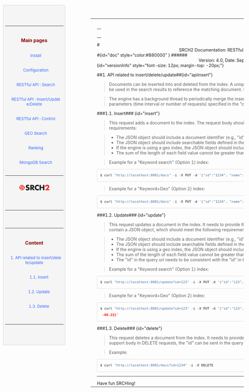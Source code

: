 
<table ><tr>
	
<td > 

<div id="sidebar"> <!-- Sidebar -->

<div id="linkpool" > <!-- Links to main pages, id=linkpool-->
<table><tbody><tr><td>
<div><h3><a style="text-decoration: none;color:#880000" href="#doc">Main pages</a></h3></div>
&nbsp;&nbsp;&nbsp;<a style="text-decoration: none;color:#3366FF" href="./install.html">Install</a><br><br>
&nbsp;&nbsp;&nbsp;<a style="text-decoration: none;color:#3366FF" href="./configuration.html">Configuration</a><br><br>
&nbsp;&nbsp;&nbsp;<a style="text-decoration: none;color:#3366FF" href="./restful-search.html">RESTful API : Search</a><br><br>
&nbsp;&nbsp;&nbsp;<a style="text-decoration: none;color:#3366FF" href="./restful-insert-update-delete.html">RESTful API : Insert/Update/Delete</a><br><br>
&nbsp;&nbsp;&nbsp;<a style="text-decoration: none;color:#3366FF" href="./restful-control.html">RESTful API : Control</a><br><br>
&nbsp;&nbsp;&nbsp;<a style="text-decoration: none;color:#3366FF" href="./geoSearch.html">GEO Search</a></br><br>
&nbsp;&nbsp;&nbsp;<a style="text-decoration: none;color:#3366FF" href="./ranking.html">Ranking</a></br><br>
&nbsp;&nbsp;&nbsp;<a style="text-decoration: none;color:#3366FF" href="./mongodbtutorial.html">MongoDB Search</a></br><br>
</td></tr></tbody></table>
<span ><a  href="http://www.srch2.com" target="_blankt"><img  style="width:100px" src="images/logo.png" /></a></span></br></br>
</div> <!-- Links to main pages, id=linkpool-->
<hr/>
<div id="content" > <!-- Table of content, id=content-->
<table><tbody><tr><td>
<div><h3><a style="text-decoration: none;color:#880000" href="#doc">Content</a></h3></div>
&nbsp;&nbsp;&nbsp;<a style="text-decoration: none;color:#3366FF" href="#apiinsert">1. API related to insert/delete/update</a><br><br>
&nbsp;&nbsp;&nbsp;&nbsp;&nbsp;&nbsp&nbsp;&nbsp;&nbsp<a style="text-decoration: none;color:#3366FF" href="#insert">1.1. Insert</a><br><br>
&nbsp;&nbsp;&nbsp;&nbsp;&nbsp;&nbsp&nbsp;&nbsp;&nbsp<a style="text-decoration: none;color:#3366FF" href="#update">1.2. Update</a><br><br>
&nbsp;&nbsp;&nbsp;&nbsp;&nbsp;&nbsp&nbsp;&nbsp;&nbsp<a style="text-decoration: none;color:#3366FF" href="#delete">1.3. Delete</a><br><br>

</td></tr></tbody></table>

</div> <!-- Table of content, id=content-->
</div> <!-- Sidebar -->

</td>

<td style="width:75%">
</br>
<div><table><tbody><tr><td>
<div><h3><a style="text-decoration: none;color:#880000" href="#doc"></a></h3></div>

</td></tr></tbody></table></div>
#<center>SRCH2 Documentation: RESTful API - Insert/Update/Delete</center>#{id="doc" style="color:#880000" }
######<center>Version: 4.0, Date: September 19, 2013</center>{id="versionInfo" style="font-size: 12px; margin-top: -20px;"}

##1. API related to insert/delete/update##{id="apiinsert"}
>   Documents can be inserted into and deleted from the index. A unique identifier must be provided for each document. This identifier will be used in the search results to reference the matching document. Every field defined in the indexed document will be searchable.


>   The engine has a background thread to periodically merge the inserted/deleted/updated documents into the index, based on parameters (time interval or number of requests) specified in the "config.ini" file.

###1.1. Insert### {id="insert"}
>   This request adds a document to the index. The request body should contain a JSON object, which should meet the following requirements:

>   *   The JSON object should include a document identifier (e.g., "id"), which should be a non-empty string no longer than 1024 bytes;
>   *   The JSON object should include searchable fields defined in the configuration file "config.ini" and their corresponding values;
>   *   If the engine is using a geo index, the JSON object should include a location specified by a latitude and a longitude.
>   *   The sum of the length of each field value cannot be greater than 100 kilobytes.


>   Example for a "Keyword search" (Option 1) index: 
```python
$ curl "http://localhost:8081/docs" -i -X PUT -d '{"id":"1234", "name":"Toy Story", "category":"shop"}'
```

>  Example for a "Keyword+Geo" (Option 2) index: 
```python
$ curl "http://localhost:8081/docs" -i -X PUT -d '{"id":"1234", "name":"Toy Story", "category":"shop", "lat": 43.22, "lng": -80.22}'
```

###1.2. Update### {id="update"}
>   This request updates a document in the index. It needs to provide the "id" of the document to be updated. The request body should contain a JSON object, which should meet the following requirements:

>   *   The JSON object should include a document identifier (e.g., "id"), which should be a non-empty string no longer than 1024 bytes;
>   *   The JSON object should include searchable fields defined in the configuration file "config.ini" and their corresponding values;
>   *   If the engine is using a geo index, the JSON object should include a location specified by a latitude and a longitude;
>   *   The sum of the length of each field value cannot be greater than 100 kilobytes;
>   *   The "id" in the query url needs to be consistent with the "id" in the JSON object.

>   Example for a "Keyword search" (Option 1) index: 
```python
$ curl "http://localhost:8081/update?id=123" -i -X PUT -d '{"id":"123","name":"Brave", "category":"shop"}'
```

>   Example for a "Keyword+Geo" (Option 2) index:
```python
$ curl "http://localhost:8081/update?id=123" -i -X PUT -d '{"id":"123","name":"Brave", "category":"shop", "latitude": 43.22, "longitude":
 -80.22}'
```


###1.3. Delete### {id="delete"}
>   This request deletes a document from the index. It needs to provide the "id" of the document to be deleted.
>   For clients that do not support body in DELETE requests, the "id" can be sent in the query string one time per document.

>   Example: 
```python
$ curl "http://localhost:8081/docs?id=1234" -i -X DELETE
```





<hr/>
Have fun SRCHing!



<style type="text/css">
#sidebar{
    position:fixed;
    width:20%;
    	left:10px;
	top:20px;
    padding: 5.5px;
    font-size: 13px;
    //line-height: 20px;
    word-break: break-all;
    word-wrap: break-word;
    white-space: pre;
    white-space: pre-wrap;
    background-color: #f5f5f5;
    border: 1px solid #ccc;
    border: 1px solid rgba(0, 0, 0, 0.15);
    -webkit-border-radius: 4px;
    -moz-border-radius: 4px;
    border-radius: 4px;
    text-align:center;
}
pre{
	margin: auto;
    width:80%;
    display: block;
    padding: 9.5px;
    font-size: 13px;
    line-height: 20px;
    word-break: break-all;
    word-wrap: break-word;
    white-space: pre;
    white-space: pre-wrap;
    background-color: #f5f5f5;
    border: 1px solid #ccc;
    border: 1px solid rgba(0, 0, 0, 0.15);
    -webkit-border-radius: 4px;
    -moz-border-radius: 4px;
    border-radius: 4px;
    overflow:auto;
    max-height:600px;
}

html{
	min-width:1100px;
}
#indexTable{
    padding: 5.5px;
    font-size: 13px;
    //line-height: 20px;
    word-break: break-all;
    word-wrap: break-word;
    white-space: pre;
    white-space: pre-wrap;
    background-color: #f5f5f5;
    border: 1px solid #ccc;
    border: 1px solid rgba(0, 0, 0, 0.15);
    -webkit-border-radius: 4px;
    -moz-border-radius: 4px;
    border-radius: 4px;
    text-align:center;
    display: inline-block
}
#bigBox{
    padding: 10px;
    font-size: 13px;
    white-space: pre;
    white-space: pre-wrap;
    background-color: #f5f5f5;
    border: 1px solid #ccc;
    border: 1px solid rgba(0, 0, 0, 0.15);
    -webkit-border-radius: 4px;
    -moz-border-radius: 4px;
    border-radius: 4px;
    //text-align:center;
    display: inline-block
}

</style>


<script>
function alertSize() {
  var myWidth = 0, myHeight = 0;
  if( typeof( window.innerWidth ) == 'number' ) {
    //Non-IE
    myWidth = window.innerWidth;
    myHeight = window.innerHeight;
  } else if( document.documentElement && ( document.documentElement.clientWidth || document.documentElement.clientHeight ) ) {
    //IE 6+ in 'standards compliant mode'
    myWidth = document.documentElement.clientWidth;
    myHeight = document.documentElement.clientHeight;
  } else if( document.body && ( document.body.clientWidth || document.body.clientHeight ) ) {
    //IE 4 compatible
    myWidth = document.body.clientWidth;
    myHeight = document.body.clientHeight;
  }
  //window.alert( 'Width = ' + myWidth );
  //window.alert( 'Height = ' + myHeight );
  var linkpoolHeight = document.getElementById('linkpool').clientHeight;
  document.getElementById('content').setAttribute('style' , 'height:'+(myHeight-linkpoolHeight-100)+'px;overflow:auto');
}
alertSize();
</script>

